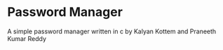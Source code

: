 # Password Manager                                                                                                                                                         
A simple password manager written in c by Kalyan Kottem and Praneeth Kumar Reddy
